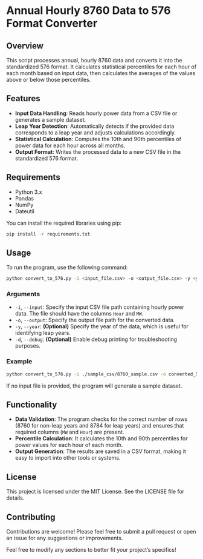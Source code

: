 # Annual Hourly 8760 Data to 576 Format Converter

## Overview

This script processes annual, hourly 8760 data and converts it into the standardized 576 format. It calculates statistical percentiles for each hour of each month based on input data, then calculates the averages of the values above or below those percentiles.

## Features

- **Input Data Handling**: Reads hourly power data from a CSV file or generates a sample dataset.
- **Leap Year Detection**: Automatically detects if the provided data corresponds to a leap year and adjusts calculations accordingly.
- **Statistical Calculation**: Computes the 10th and 90th percentiles of power data for each hour across all months.
- **Output Format**: Writes the processed data to a new CSV file in the standardized 576 format.

## Requirements

- Python 3.x
- Pandas
- NumPy
- Dateutil

You can install the required libraries using pip:

```bash
pip install -r requirements.txt
```

## Usage

To run the program, use the following command:
```bash
python convert_to_576.py -i <input_file.csv> -o <output_file.csv> -y <year> -d
```
### Arguments

- `-i`, `--input`: Specify the input CSV file path containing hourly power data. The file should have the columns `Hour` and `MW`.
- `-o`, `--output`: Specify the output file path for the converted data.
- `-y`, `--year`: **(Optional)** Specify the year of the data, which is useful for identifying leap years.
- `-d`, `--debug`: **(Optional)** Enable debug printing for troubleshooting purposes.

### Example

```bash
python convert_to_576.py -i ./sample_csv/8760_sample.csv -o converted_576_data.csv -y 2023 --debug
```

If no input file is provided, the program will generate a sample dataset.

## Functionality

- **Data Validation**: The program checks for the correct number of rows (8760 for non-leap years and 8784 for leap years) and ensures that required columns (`MW` and `Hour`) are present.
- **Percentile Calculation**: It calculates the 10th and 90th percentiles for power values for each hour of each month.
- **Output Generation**: The results are saved in a CSV format, making it easy to import into other tools or systems.

## License

This project is licensed under the MIT License. See the LICENSE file for details.

## Contributing

Contributions are welcome! Please feel free to submit a pull request or open an issue for any suggestions or improvements.

Feel free to modify any sections to better fit your project’s specifics!
